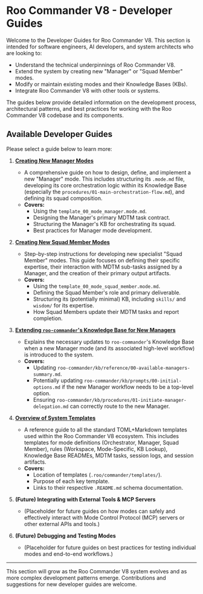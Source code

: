 # Roo Commander V8 - Developer Guides

Welcome to the Developer Guides for Roo Commander V8. This section is intended for software engineers, AI developers, and system architects who are looking to:

*   Understand the technical underpinnings of Roo Commander V8.
*   Extend the system by creating new "Manager" or "Squad Member" modes.
*   Modify or maintain existing modes and their Knowledge Bases (KBs).
*   Integrate Roo Commander V8 with other tools or systems.

The guides below provide detailed information on the development process, architectural patterns, and best practices for working with the Roo Commander V8 codebase and its components.

## Available Developer Guides

Please select a guide below to learn more:

1.  **[Creating New Manager Modes](./01_creating_new_manager_modes.md)**
    *   A comprehensive guide on how to design, define, and implement a new "Manager" mode. This includes structuring its `.mode.md` file, developing its core orchestration logic within its Knowledge Base (especially the `procedures/01-main-orchestration-flow.md`), and defining its squad composition.
    *   **Covers:**
        *   Using the `template_00_mode_manager.mode.md`.
        *   Designing the Manager's primary MDTM task contract.
        *   Structuring the Manager's KB for orchestrating its squad.
        *   Best practices for Manager mode development.

2.  **[Creating New Squad Member Modes](./02_creating_new_squad_member_modes.md)**
    *   Step-by-step instructions for developing new specialist "Squad Member" modes. This guide focuses on defining their specific expertise, their interaction with MDTM sub-tasks assigned by a Manager, and the creation of their primary output artifacts.
    *   **Covers:**
        *   Using the `template_00_mode_squad_member.mode.md`.
        *   Defining the Squad Member's role and primary deliverable.
        *   Structuring its (potentially minimal) KB, including `skills/` and `wisdom/` for its expertise.
        *   How Squad Members update their MDTM tasks and report completion.

3.  **[Extending `roo-commander`'s Knowledge Base for New Managers](./03_extending_roo_commander_kb.md)**
    *   Explains the necessary updates to `roo-commander`'s Knowledge Base when a new Manager mode (and its associated high-level workflow) is introduced to the system.
    *   **Covers:**
        *   Updating `roo-commander/kb/reference/00-available-managers-summary.md`.
        *   Potentially updating `roo-commander/kb/prompts/00-initial-options.md` if the new Manager workflow needs to be a top-level option.
        *   Ensuring `roo-commander/kb/procedures/01-initiate-manager-delegation.md` can correctly route to the new Manager.

4.  **[Overview of System Templates](./04_template_overview.md)**
    *   A reference guide to all the standard TOML+Markdown templates used within the Roo Commander V8 ecosystem. This includes templates for mode definitions (Orchestrator, Manager, Squad Member), rules (Workspace, Mode-Specific, KB Lookup), Knowledge Base READMEs, MDTM tasks, session logs, and session artifacts.
    *   **Covers:**
        *   Location of templates (`.roo/commander/templates/`).
        *   Purpose of each key template.
        *   Links to their respective `.README.md` schema documentation.

5.  **(Future) Integrating with External Tools & MCP Servers**
    *   (Placeholder for future guides on how modes can safely and effectively interact with Mode Control Protocol (MCP) servers or other external APIs and tools.)

6.  **(Future) Debugging and Testing Modes**
    *   (Placeholder for future guides on best practices for testing individual modes and end-to-end workflows.)

---

This section will grow as the Roo Commander V8 system evolves and as more complex development patterns emerge. Contributions and suggestions for new developer guides are welcome.